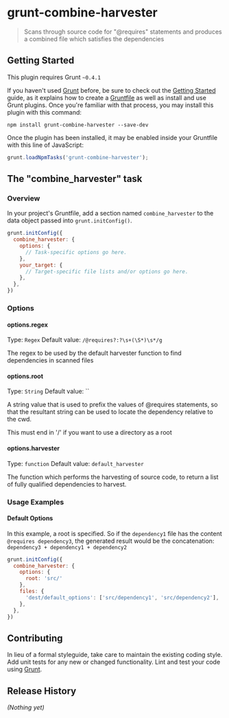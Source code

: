 # grunt-combine-harvester

> Scans through source code for "@requires" statements and produces a combined file which satisfies the dependencies

## Getting Started
This plugin requires Grunt `~0.4.1`

If you haven't used [Grunt](http://gruntjs.com/) before, be sure to check out the [Getting Started](http://gruntjs.com/getting-started) guide, as it explains how to create a [Gruntfile](http://gruntjs.com/sample-gruntfile) as well as install and use Grunt plugins. Once you're familiar with that process, you may install this plugin with this command:

```shell
npm install grunt-combine-harvester --save-dev
```

Once the plugin has been installed, it may be enabled inside your Gruntfile with this line of JavaScript:

```js
grunt.loadNpmTasks('grunt-combine-harvester');
```

## The "combine_harvester" task

### Overview
In your project's Gruntfile, add a section named `combine_harvester` to the data object passed into `grunt.initConfig()`.

```js
grunt.initConfig({
  combine_harvester: {
    options: {
      // Task-specific options go here.
    },
    your_target: {
      // Target-specific file lists and/or options go here.
    },
  },
})
```

### Options

#### options.regex
Type: `Regex`
Default value: `/@requires?:?\s+(\S*)\s*/g`

The regex to be used by the default harvester function to find dependencies in scanned files

#### options.root
Type: `String`
Default value: ``

A string value that is used to prefix the values of @requires statements, so that the resultant string can be used to locate the dependency relative to the cwd.

This must end in '/' if you want to use a directory as a root

#### options.harvester
Type: `function`
Default value: `default_harvester`

The function which performs the harvesting of source code, to return a list of fully qualified dependencies to harvest. 

### Usage Examples

#### Default Options
In this example, a root is specified. So if the `dependency1` file has the content `@requires dependency3`, the generated result would be the concatenation: 
`dependency3 + dependency1 + dependency2`

```js
grunt.initConfig({
  combine_harvester: {
    options: {
      root: 'src/'
    },
    files: {
      'dest/default_options': ['src/dependency1', 'src/dependency2'],
    },
  },
})
```

## Contributing
In lieu of a formal styleguide, take care to maintain the existing coding style. Add unit tests for any new or changed functionality. Lint and test your code using [Grunt](http://gruntjs.com/).

## Release History
_(Nothing yet)_
